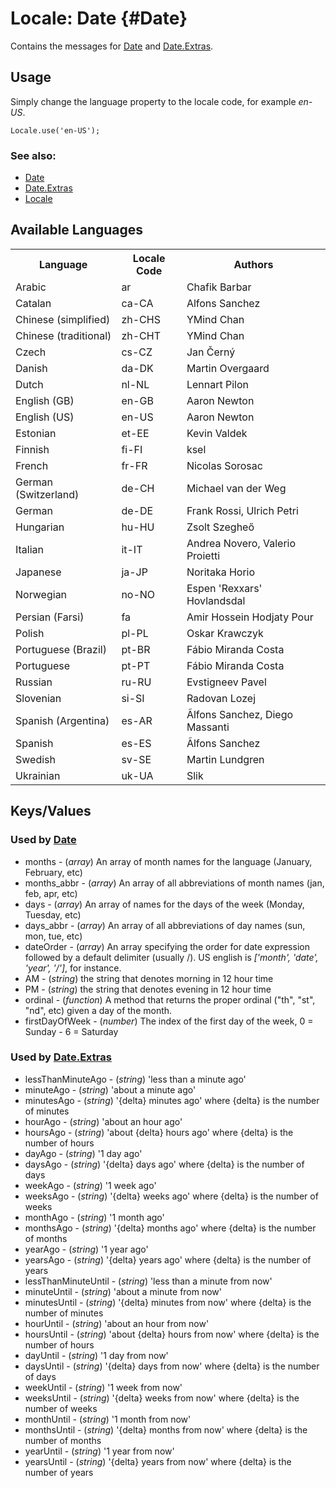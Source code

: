 Locale: Date {#Date}
====================

Contains the messages for [Date][] and [Date.Extras][].

Usage
-----

Simply change the language property to the locale code, for example *en-US*.

	Locale.use('en-US');

### See also:

* [Date][]
* [Date.Extras][]
* [Locale][]

Available Languages
-------------------

<table>
	<tr>
		<th>Language</th>
		<th>Locale Code</th>
		<th>Authors</th>
	</tr>
	<tr>
		<td>Arabic</td>
		<td>ar</td>
		<td>Chafik Barbar</td>
	</tr>
	<tr>
		<td>Catalan</td>
		<td>ca-CA</td>
		<td>Alfons Sanchez</td>
	</tr>
	<tr>
		<td>Chinese (simplified)</td>
		<td>zh-CHS</td>
		<td>YMind Chan</td>
	</tr>
	<tr>
		<td>Chinese (traditional)</td>
		<td>zh-CHT</td>
		<td>YMind Chan</td>
	</tr>
	<tr>
		<td>Czech</td>
		<td>cs-CZ</td>
		<td>Jan Černý</td>
	</tr>
	<tr>
		<td>Danish</td>
		<td>da-DK</td>
		<td>Martin Overgaard</td>
	</tr>
	<tr>
		<td>Dutch</td>
		<td>nl-NL</td>
		<td>Lennart Pilon</td>
	</tr>
	<tr>
		<td>English (GB)</td>
		<td>en-GB</td>
		<td>Aaron Newton</td>
	</tr>
	<tr>
		<td>English (US)</td>
		<td>en-US</td>
		<td>Aaron Newton</td>
	</tr>
	<tr>
		<td>Estonian</td>
		<td>et-EE</td>
		<td>Kevin Valdek</td>
	</tr>
	<tr>
		<td>Finnish</td>
		<td>fi-FI</td>
		<td>ksel</td>
	</tr>
	<tr>
		<td>French</td>
		<td>fr-FR</td>
		<td>Nicolas Sorosac</td>
	</tr>
	<tr>
		<td>German (Switzerland)</td>
		<td>de-CH</td>
		<td>Michael van der Weg</td>
	</tr>
	<tr>
		<td>German</td>
		<td>de-DE</td>
		<td>Frank Rossi, Ulrich Petri</td>
	</tr>
	<tr>
		<td>Hungarian</td>
		<td>hu-HU</td>
		<td>Zsolt Szegheő</td>
	</tr>
	<tr>
		<td>Italian</td>
		<td>it-IT</td>
		<td>Andrea Novero, Valerio Proietti</td>
	</tr>
	<tr>
		<td>Japanese</td>
		<td>ja-JP</td>
		<td>Noritaka Horio</td>
	</tr>
	<tr>
		<td>Norwegian</td>
		<td>no-NO</td>
		<td>Espen 'Rexxars' Hovlandsdal</td>
	</tr>
	<tr>
		<td>Persian (Farsi)</td>
		<td>fa</td>
		<td>Amir Hossein Hodjaty Pour</td>
	</tr>
	<tr>
		<td>Polish</td>
		<td>pl-PL</td>
		<td>Oskar Krawczyk</td>
	</tr>
	<tr>
		<td>Portuguese (Brazil)</td>
		<td>pt-BR</td>
		<td>Fábio Miranda Costa</td>
	</tr>
	<tr>
		<td>Portuguese</td>
		<td>pt-PT</td>
		<td>Fábio Miranda Costa</td>
	</tr>
	<tr>
		<td>Russian</td>
		<td>ru-RU</td>
		<td>Evstigneev Pavel</td>
	</tr>
	<tr>
		<td>Slovenian</td>
		<td>si-SI</td>
		<td>Radovan Lozej</td>
	</tr>
	<tr>
		<td>Spanish (Argentina)</td>
		<td>es-AR</td>
		<td>Ãlfons Sanchez, Diego Massanti</td>
	</tr>
	<tr>
		<td>Spanish</td>
		<td>es-ES</td>
		<td>Ãlfons Sanchez</td>
	</tr>
	<tr>
		<td>Swedish</td>
		<td>sv-SE</td>
		<td>Martin Lundgren</td>
	</tr>
	<tr>
		<td>Ukrainian</td>
		<td>uk-UA</td>
		<td>Slik</td>
	</tr>
</table>

Keys/Values
-----------

### Used by [Date][]

* months - (*array*) An array of month names for the language (January, February, etc)
* months_abbr - (*array*) An array of all abbreviations of month names (jan, feb, apr, etc)
* days - (*array*) An array of names for the days of the week (Monday, Tuesday, etc)
* days_abbr - (*array*) An array of all abbreviations of day names (sun, mon, tue, etc)
* dateOrder - (*array*) An array specifying the order for date expression followed by a default delimiter (usually /). US english is *['month', 'date', 'year', '/']*, for instance.
* AM - (*string*) the string that denotes morning in 12 hour time
* PM - (*string*) the string that denotes evening in 12 hour time
* ordinal - (*function*) A method that returns the proper ordinal ("th", "st", "nd", etc) given a day of the month.
* firstDayOfWeek - (*number*) The index of the first day of the week, 0 = Sunday - 6 = Saturday

### Used by [Date.Extras][]

* lessThanMinuteAgo - (*string*) 'less than a minute ago'
* minuteAgo - (*string*) 'about a minute ago'
* minutesAgo - (*string*) '{delta} minutes ago' where {delta} is the number of minutes
* hourAgo - (*string*) 'about an hour ago'
* hoursAgo - (*string*) 'about {delta} hours ago' where {delta} is the number of hours
* dayAgo - (*string*) '1 day ago'
* daysAgo - (*string*) '{delta} days ago' where {delta} is the number of days
* weekAgo - (*string*) '1 week ago'
* weeksAgo - (*string*) '{delta} weeks ago' where {delta} is the number of weeks
* monthAgo - (*string*) '1 month ago'
* monthsAgo - (*string*) '{delta} months ago' where {delta} is the number of months
* yearAgo - (*string*) '1 year ago'
* yearsAgo - (*string*) '{delta} years ago' where {delta} is the number of years
* lessThanMinuteUntil - (*string*) 'less than a minute from now'
* minuteUntil - (*string*) 'about a minute from now'
* minutesUntil - (*string*) '{delta} minutes from now' where {delta} is the number of minutes
* hourUntil - (*string*) 'about an hour from now'
* hoursUntil - (*string*) 'about {delta} hours from now' where {delta} is the number of hours
* dayUntil - (*string*) '1 day from now'
* daysUntil - (*string*) '{delta} days from now' where {delta} is the number of days
* weekUntil - (*string*) '1 week from now'
* weeksUntil - (*string*) '{delta} weeks from now' where {delta} is the number of weeks
* monthUntil - (*string*) '1 month from now'
* monthsUntil - (*string*) '{delta} months from now' where {delta} is the number of months
* yearUntil - (*string*) '1 year from now'
* yearsUntil - (*string*) '{delta} years from now' where {delta} is the number of years


[Locale]: /more/Locale/Locale
[Date]: /more/Types/Date
[Date.Extras]: /more/Types/Date.Extras
